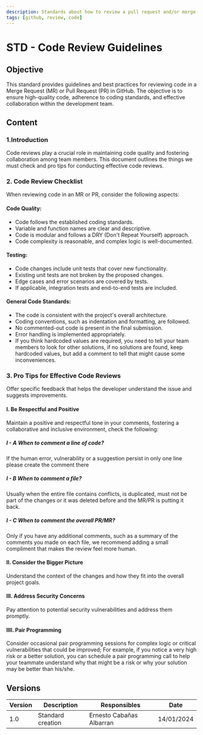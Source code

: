 ```yaml
---
description: Standards about how to review a pull request and/or merge request
tags: [github, review, code]
---
```


# STD - Code Review Guidelines

## Objective

This standard provides guidelines and best practices for reviewing code in a Merge Request (MR) or Pull Request (PR) in GitHub. The objective is to ensure high-quality code, adherence to coding standards, and effective collaboration within the development team.

## Content

### 1.Introduction

Code reviews play a crucial role in maintaining code quality and fostering collaboration among team members. This document outlines the things we must check and pro tips for conducting effective code reviews.

### 2. Code Review Checklist

When reviewing code in an MR or PR, consider the following aspects:

#### Code Quality:
- Code follows the established coding standards.
- Variable and function names are clear and descriptive.
- Code is modular and follows a DRY (Don't Repeat Yourself) approach.
- Code complexity is reasonable, and complex logic is well-documented.

#### Testing:
- Code changes include unit tests that cover new functionality.
- Existing unit tests are not broken by the proposed changes.
- Edge cases and error scenarios are covered by tests.
- If applicable, integration tests and end-to-end tests are included.

#### General Code Standards:
- The code is consistent with the project's overall architecture.
- Coding conventions, such as indentation and formatting, are followed.
- No commented-out code is present in the final submission.
- Error handling is implemented appropriately.
- If you think hardcoded values are required, you need to tell your team members to look for other solutions, if no solutions are found, keep hardcoded values, but add a comment to tell that might cause some inconveniences.

### 3. Pro Tips for Effective Code Reviews

Offer specific feedback that helps the developer understand the issue and suggests improvements.

#### I. Be Respectful and Positive
Maintain a positive and respectful tone in your comments, fostering a collaborative and inclusive environment, check the following:


##### I - A When to comment a line of code?
If the human error, vulnerability or a suggestion persist in only one line please create the comment there

##### I - B When to comment a file?
Usually when the entire file contains conflicts, is duplicated, must not be part of the changes or it was deleted before and the MR/PR is putting it back.

##### I - C When to comment the overall PR/MR?
Only if you have any additional comments, such as a summary of the comments you made on each file, we recommend adding a small compliment that makes the review feel more human.


#### II. Consider the Bigger Picture
Understand the context of the changes and how they fit into the overall project goals.

#### III. Address Security Concerns
Pay attention to potential security vulnerabilities and address them promptly.

#### IIII. Pair Programming
Consider occasional pair programming sessions for complex logic or critical vulnerabilities that could be improved; For example, if you notice a very high risk or a better solution, you can schedule a pair programming call to help your teammate understand why that might be a risk or why your solution may be better than his/she.

## Versions

| Version | Description       | Responsibles                     | Date       |
| ------- | ----------------- | -------------------------------- | ---------- |
| 1.0     | Standard creation | Ernesto Cabañas Albarran | 14/01/2024 |
